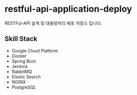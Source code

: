 # restful-api-application-deploy
RESTFul-API 설계 및 대용량처리 배포 저장소 입니다.

## Skill Stack
* Google Cloud Platform
* Docker
* Spring Boot
* Jenkins
* RabbitMQ
* Elastic Search
* NGINX
* PostgreSQL
